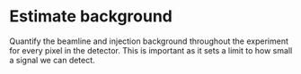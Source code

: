 # Estimate background 

Quantify the beamline and injection background throughout the experiment
for every pixel in the detector. This is important as it sets a limit to
how small a signal we can detect.
